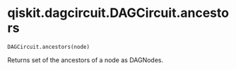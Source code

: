 # qiskit.dagcircuit.DAGCircuit.ancestors

`DAGCircuit.ancestors(node)`

Returns set of the ancestors of a node as DAGNodes.
